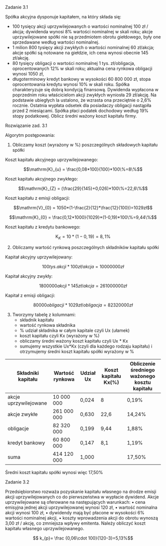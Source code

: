 Zadanie 3.1

Spółka akcyjna dysponuje kapitałem, na który składa się:
- 100 tysięcy akcji uprzywilejowanych o wartości nominalnej 100 zł / akcja; dywidenda wynosi 8% wartości nominalnej w skali roku; akcje uprzywilejowane spółki nie są przedmiotem obrotu giełdowego, były one sprzedawane według wartości nominalnej. 
- 1 milion 800 tysięcy akcji zwykłych o wartości nominalnej 60 zł/akcja; akcje spółki są notowane na giełdzie, ich cena wynosi obecnie 145 zł/akcję.
- 80 tysięcy obligacji o wartości nominalnej 1 tys. zł/obligacja, oprocentowanych 12% w skali roku; aktualna cena rynkowa obligacji wynosi 1050 zł,
- długoterminowy kredyt bankowy w wysokości 60 800 000 zł, stopa oprocentowania kredytu wynosi 10% w skali roku. 
Spółka charakteryzuje się dobrą kondycją finansową. Dywidenda wypłacona w poprzednim roku właścicielom akcji zwykłych wyniosła 29 zł/akcję. Na podstawie ubiegłych la ustalono, że wzrasta ona przeciętnie o 2,6% rocznie. Ostatnia wypłata odsetek dla posiadaczy obligacji nastąpiła przed 2 miesiącami. Spółka płaci podatek dochodowy według 19% stopy podatkowej. 
Oblicz średni ważony koszt kapitału firmy.

Rozwiązanie zad. 3.1

Algorytm postępowania:

1. Obliczamy koszt (wyrażony w %) poszczególnych składowych kapitału spółki 

Koszt kapitału akcyjnego uprzywilejowanego:
```math
\mathrm{K}_{u} = \frac{0,08*100}{100}*100\%=8\%
```
Koszt kapitału akcyjnego zwykłego:
```math
\mathrm{K}_{Z} = (\frac{29}{145}+0,026)*100\%=22,6\%
```
Koszt kapitału z emisji obligacji:
```math
\mathrm{V}_{0} = 1050*(1-\frac{2}{12}*\frac{12}{100})=1029zł
```
```math
\mathrm{K}_{0} = \frac{0,12*1000}{1029}*(1-0,19)*100\%=9,44\%
```
Koszt kapitału z kredytu bankowego:

```math
\mathrm{K}_{K} = 10*(1-0,19)=8,1\%
```

2. Obliczamy wartość rynkową poszczególnych składników kapitału spółki

Kapitał akcyjny uprzywilejowany:
```math
100 tys. akcji * 100zł / akcja = 10 000 000zł
```
Kapitał akcyjny zwykły:
```math
1 800 000 akcji * 145zł / akcja = 261 000 000zł
```
Kapitał z emisji obligacji:
```math
80000 obligacji * 1029zł/obligacja = 82 320 000zł
```

3. Tworzymy tabelę z kolumnami:
    - składnik kapitału
    - wartość rynkowa składnika
    - % udział składnika w całym kapitale czyli Ux (ułamek)
    - koszt kapitału czyli Kx (wyrażony w %)
    - obliczamy średni ważony koszt kapitału czyli Ux * Kx
    - sumujemy wszystkie Ux*Kx (czyli dla każdego rodzaju kapitału) i otrzymujemy średni koszt kapitału spółki wyrażony w %

|Składniki kapitału|Wartość rynkowa|Udział Ux|Koszt kapitału Kx(%)|Obliczenie średniego ważonego kosztu kapitału|
|------------------|---------------|---------|--------------------|---------------------------------------------|
|akcje uprzywilejowane|10 000 000|0,024|8|0,19%|
|akcje zwykłe|261 000 000|0,630|22,6|14,24%|
|obligacje|82 320 000|0,199|9,44|1,88%|
|kredyt bankowy|60 800 000|0,147|8,1|1,19%|
|suma|414 120 000|1,000||17,50%|

Średni koszt kapitału spółki wynosi więc 17,50%

Zadanie 3.2

Przedsiębiorstwo rozważa pozyskanie kapitału własnego na drodze emisji akcji uprzywilejowanych co do pierwszeństwa  w wypłacie dywidend. Akcje uprzywilejowane są oferowane na następujących warunkach:
    • cena emisyjna jednej akcji uprzywilejowanej wynosi 120 zł,
    • wartość nominalna akcji wynosi 100 zł,
    • dywidendy mają być płacone w wysokości 6% wartości nominalnej akcji,
    • koszty wprowadzenia akcji do obrotu wynoszą 3,00 zł / akcję, co zmniejsza wpływy emitenta.
Należy obliczyć koszt kapitału własnego uprzywilejowanego.

```math
 k_{p}= \frac {0,06\cdot 100}{120-3}=5,13%
```
